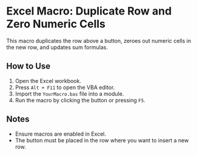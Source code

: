 # Excel Macro: Duplicate Row and Zero Numeric Cells

This macro duplicates the row above a button, zeroes out numeric cells in the new row, and updates sum formulas.

## How to Use
1. Open the Excel workbook.
2. Press `Alt + F11` to open the VBA editor.
3. Import the `YourMacro.bas` file into a module.
4. Run the macro by clicking the button or pressing `F5`.

## Notes
- Ensure macros are enabled in Excel.
- The button must be placed in the row where you want to insert a new row.
